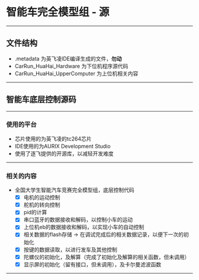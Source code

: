 # 智能车完全模型组 - 源
---
## 文件结构
- .metadata 为英飞凌IDE编译生成的文件，**勿动**
- CarRun_HuaHai_Hardware 为下位机程序源代码
- CarRun_HuaHai_UpperComputer 为上位机相关内容
---
## 智能车底层控制源码
---
### 使用的平台
- 芯片使用的为英飞凌的tc264芯片
- IDE使用的为AURIX Development Studio
- 使用了逐飞提供的开源库，以减轻开发难度
---
### 相关的内容
- 全国大学生智能汽车竞赛完全模型组，底层控制代码
    - [x] 电机的运动控制
    - [x] 舵机的转向控制
    - [x] pid的计算
    - [x] 串口蓝牙的数据接收和解码，以控制小车的运动
    - [x] 上位机eb的数据接收和解码，以实现小车的自动控制
    - [x] 相关数据的flash存储 -> 在调试完成后的相关数据记录，以便下一次的初始化
    - [x] 按键的数据读取，以进行发车及其他控制
    - [x] 陀螺仪的初始化，及解算（完成了初始化及解算的相关函数，但未调用）
    - [x] 显示屏的初始化（留有接口，但未调用），及卡尔曼滤波函数
---

